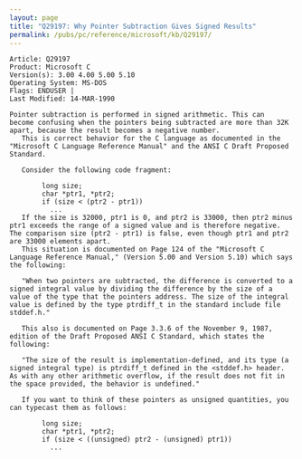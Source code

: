 ```yaml
---
layout: page
title: "Q29197: Why Pointer Subtraction Gives Signed Results"
permalink: /pubs/pc/reference/microsoft/kb/Q29197/
---
```


	Article: Q29197
	Product: Microsoft C
	Version(s): 3.00 4.00 5.00 5.10
	Operating System: MS-DOS
	Flags: ENDUSER |
	Last Modified: 14-MAR-1990
	
	Pointer subtraction is performed in signed arithmetic. This can
	become confusing when the pointers being subtracted are more than 32K
	apart, because the result becomes a negative number.
	   This is correct behavior for the C language as documented in the
	"Microsoft C Language Reference Manual" and the ANSI C Draft Proposed
	Standard.
	
	   Consider the following code fragment:
	
	        long size;
	        char *ptr1, *ptr2;
	        if (size < (ptr2 - ptr1))
	          ...
	   If the size is 32000, ptr1 is 0, and ptr2 is 33000, then ptr2 minus
	ptr1 exceeds the range of a signed value and is therefore negative.
	The comparison size (ptr2 - ptr1) is false, even though ptr1 and ptr2
	are 33000 elements apart.
	   This situation is documented on Page 124 of the "Microsoft C
	Language Reference Manual," (Version 5.00 and Version 5.10) which says
	the following:
	
	   "When two pointers are subtracted, the difference is converted to a
	signed integral value by dividing the difference by the size of a
	value of the type that the pointers address. The size of the integral
	value is defined by the type ptrdiff_t in the standard include file
	stddef.h."
	
	   This also is documented on Page 3.3.6 of the November 9, 1987,
	edition of the Draft Proposed ANSI C Standard, which states the
	following:
	
	   "The size of the result is implementation-defined, and its type (a
	signed integral type) is ptrdiff_t defined in the <stddef.h> header.
	As with any other arithmetic overflow, if the result does not fit in
	the space provided, the behavior is undefined."
	
	   If you want to think of these pointers as unsigned quantities, you
	can typecast them as follows:
	
	        long size;
	        char *ptr1, *ptr2;
	        if (size < ((unsigned) ptr2 - (unsigned) ptr1))
	          ...
